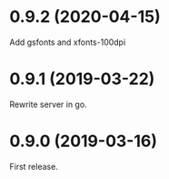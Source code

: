 # 0.9.2 (2020-04-15)

Add gsfonts and xfonts-100dpi

# 0.9.1 (2019-03-22)

Rewrite server in go.

# 0.9.0 (2019-03-16)

First release.
